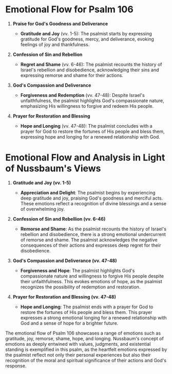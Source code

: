# Emotional Flow for Psalm 106

1. **Praise for God's Goodness and Deliverance**
    - **Gratitude and Joy** (vv. 1-5): The psalmist starts by expressing gratitude for God's goodness, mercy, and deliverance, evoking feelings of joy and thankfulness.

2. **Confession of Sin and Rebellion**
   - **Regret and Shame** (vv. 6-46): The psalmist recounts the history of Israel's rebellion and disobedience, acknowledging their sins and expressing remorse and shame for their actions.

3. **God's Compassion and Deliverance**
    - **Forgiveness and Redemption** (vv. 47-48): Despite Israel's unfaithfulness, the psalmist highlights God's compassionate nature, emphasizing His willingness to forgive and redeem His people.

4. **Prayer for Restoration and Blessing**
    - **Hope and Longing** (vv. 47-48): The psalmist concludes with a prayer for God to restore the fortunes of His people and bless them, expressing hope and longing for a renewed relationship with God.

# Emotional Flow and Analysis in Light of Nussbaum's Views

1. **Gratitude and Joy (vv. 1-5)**
   - **Appreciation and Delight**: The psalmist begins by experiencing deep gratitude and joy, praising God's goodness and merciful acts. These emotions reflect a recognition of divine blessings and a sense of overwhelming joy.

2. **Confession of Sin and Rebellion (vv. 6-46)**
   - **Remorse and Shame**: As the psalmist recounts the history of Israel's rebellion and disobedience, there is a strong emotional undercurrent of remorse and shame. The psalmist acknowledges the negative consequences of their actions and expresses deep regret for their disobedience.

3. **God's Compassion and Deliverance (vv. 47-48)**
   - **Forgiveness and Hope**: The psalmist highlights God's compassionate nature and willingness to forgive His people despite their unfaithfulness. This evokes emotions of hope, as the psalmist recognizes the possibility of redemption and restoration.

4. **Prayer for Restoration and Blessing (vv. 47-48)**
   - **Hope and Longing**: The psalmist ends with a prayer for God to restore the fortunes of His people and bless them. This prayer expresses a strong emotional longing for a renewed relationship with God and a sense of hope for a brighter future.

The emotional flow of Psalm 106 showcases a range of emotions such as gratitude, joy, remorse, shame, hope, and longing. Nussbaum's concept of emotions as deeply entwined with values, judgments, and existential standing is exemplified in this psalm, as the heartfelt emotions expressed by the psalmist reflect not only their personal experiences but also their recognition of the moral and spiritual significance of their actions and God's response.